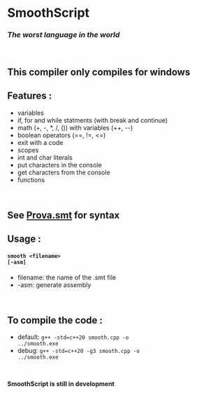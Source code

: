 # SmoothScript
### *The worst language in the world*

<br>

## This compiler only compiles for windows

## Features :
  - variables
  - if, for and while statments (with break and continue)
  - math (+, -, *, /, ()) with variables (++, --)
  - boolean operators (==, !=, <=)
  - exit with a code
  - scopes
  - int and char literals
  - put characters in the console
  - get characters from the console
  - functions

<br>

## See <a href="Prova.smt">Prova.smt</a> for syntax

## Usage :
#### <code>smooth \<filename\> [-asm]</code>
  - filename: the name of the .smt file
  - -asm: generate assembly

<br>

## To compile the code :  
  - default: <code>g++ -std=c++20 smooth.cpp -o ../smooth.exe</code>
  - debug: <code>g++ -std=c++20 -g3 smooth.cpp -o ../smooth.exe</code>

<br>

**SmoothScript is still in development**
